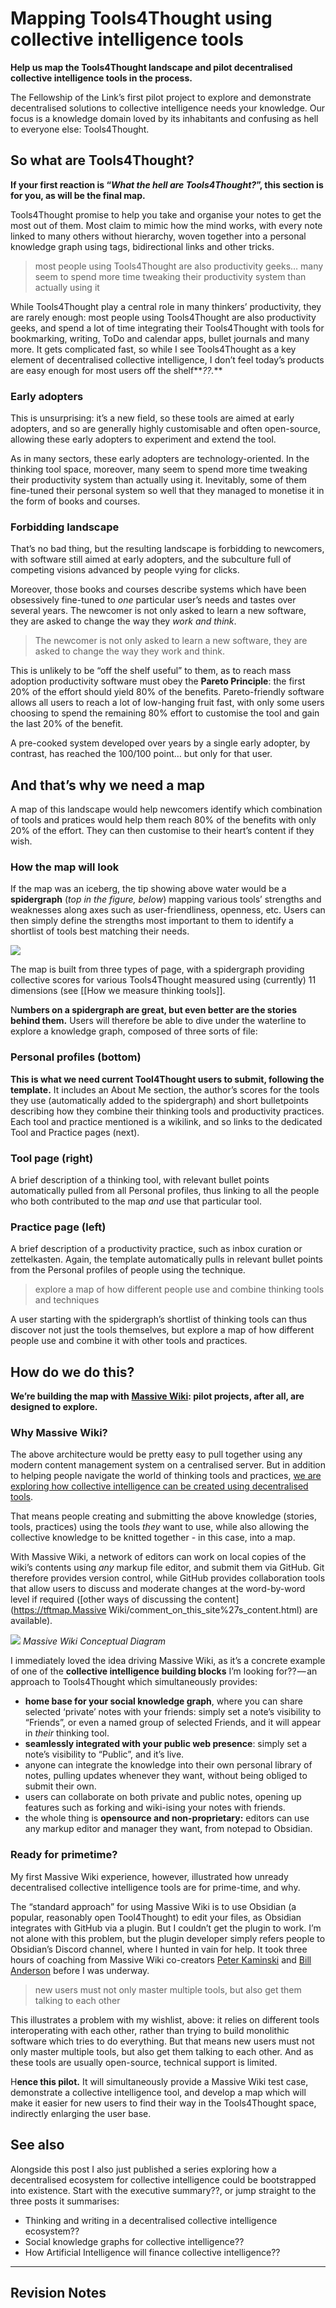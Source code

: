 # Mapping Tools4Thought using collective intelligence tools


**Help us map the Tools4Thought landscape and pilot decentralised collective intelligence tools in the process.**

The Fellowship of the Link’s first pilot project to explore and demonstrate decentralised solutions to collective intelligence needs your knowledge. Our focus is a knowledge domain loved by its inhabitants and confusing as hell to everyone else: Tools4Thought.

## So what are Tools4Thought?

**If your first reaction is “_What the hell are Tools4Thought?_”, this section is for you, as will be the final map.**

Tools4Thought promise to help you take and organise your notes to get the most out of them. Most claim to mimic how the mind works, with every note linked to many others without hierarchy, woven together into a personal knowledge graph using tags, bidirectional links and other tricks.

> most people using Tools4Thought are also productivity geeks… many seem to spend more time tweaking their productivity system than actually using it

While Tools4Thought play a central role in many thinkers’ productivity, they are rarely enough: most people using Tools4Thought are also productivity geeks, and spend a lot of time integrating their Tools4Thought with tools for bookmarking, writing, ToDo and calendar apps, bullet journals and many more. It gets complicated fast, so while I see Tools4Thought as a key element of decentralised collective intelligence, I don’t feel today’s products are easy enough for most users off the shelf**_??._**

### Early adopters

This is unsurprising: it’s a new field, so these tools are aimed at early adopters, and so are generally highly customisable and often open-source, allowing these early adopters to experiment and extend the tool.

As in many sectors, these early adopters are technology-oriented. In the thinking tool space, moreover, many seem to spend more time tweaking their productivity system than actually using it. Inevitably, some of them fine-tuned their personal system so well that they managed to monetise it in the form of books and courses.

### Forbidding landscape

That’s no bad thing, but the resulting landscape is forbidding to newcomers, with software still aimed at early adopters, and the subculture full of competing visions advanced by people vying for clicks.

Moreover, those books and courses describe systems which have been obsessively fine-tuned to _one_ particular user’s needs and tastes over several years. The newcomer is not only asked to learn a new software, they are asked to change the way they _work and think_.

> The newcomer is not only asked to learn a new software, they are asked to change the way they work and think.

This is unlikely to be “off the shelf useful” to them, as to reach mass adoption productivity software must obey the **Pareto Principle**: the first 20% of the effort should yield 80% of the benefits. Pareto-friendly software allows all users to reach a lot of low-hanging fruit fast, with only some users choosing to spend the remaining 80% effort to customise the tool and gain the last 20% of the benefit.

A pre-cooked system developed over years by a single early adopter, by contrast, has reached the 100/100 point… but only for that user.

## And that’s why we need a map

A map of this landscape would help newcomers identify which combination of tools and pratices would help them reach 80% of the benefits with only 20% of the effort. They can then customise to their heart’s content if they wish.

### How the map will look 

If the map was an iceberg, the tip showing above water would be a **spidergraph** (_top in the figure, below_) mapping various tools’ strengths and weaknesses along axes such as user-friendliness, openness, etc. Users can then simply define the strengths most important to them to identify a shortlist of tools best matching their needs. 


![](https://cdn-images-1.medium.com/max/1440/1*6mfBDakcS4clSdtZXshdCg.png)

The map is built from three types of page, with a spidergraph providing collective scores for various Tools4Thought measured using (currently) 11 dimensions (see [[How we measure thinking tools]].

N**umbers on a spidergraph are great, but even better are the stories behind them.** Users will therefore be able to dive under the waterline to explore a knowledge graph, composed of three sorts of file:

### **Personal profiles (bottom)**

**This is what we need current Tool4Thought users to submit, following the template.** It includes an About Me section, the author’s scores for the tools they use (automatically added to the spidergraph) and short bulletpoints describing how they combine their thinking tools and productivity practices. Each tool and practice mentioned is a wikilink, and so links to the dedicated Tool and Practice pages (next).

### **Tool page (right)**

A brief description of a thinking tool, with relevant bullet points automatically pulled from all Personal profiles, thus linking to all the people who both contributed to the map _and_ use that particular tool.

### Practice **page** (left)

A brief description of a productivity practice, such as inbox curation or zettelkasten. Again, the template automatically pulls in relevant bullet points from the Personal profiles of people using the technique.

> explore a map of how different people use and combine thinking tools and techniques

A user starting with the spidergraph’s shortlist of thinking tools can thus discover not just the tools themselves, but explore a map of how different people use and combine it with other tools and practices.

## How do we do this?

**We’re building the map with** [**Massive Wiki**](https://massive.wiki/)**: pilot projects, after all, are designed to explore.**

### Why Massive Wiki?

The above architecture would be pretty easy to pull together using any modern content management system on a centralised server. But in addition to helping people navigate the world of thinking tools and practices, [we are exploring how collective intelligence can be created using decentralised tools](https://medium.com/@mathewlowry/building-collective-intelligence-from-social-knowledge-graphs-e3a465852e8b).

That means people creating and submitting the above knowledge (stories, tools, practices) using the tools _they_ want to use, while also allowing the collective knowledge to be knitted together - in this case, into a map.

With Massive Wiki, a network of editors can work on local copies of the wiki’s contents using _any_ markup file editor, and submit them via GitHub. Git therefore provides version control, while GitHub provides collaboration tools that allow users to discuss and moderate changes at the word-by-word level if required ([other ways of discussing the content](https://tftmap.Massive Wiki/comment_on_this_site%27s_content.html) are available). 

[![](https://cdn-images-1.medium.com/max/1440/1*elbIspFmChR70YbOgpucwQ.png)](https://massive.wiki/massive_wiki_conceptual_diagram)
*Massive Wiki Conceptual Diagram*

I immediately loved the idea driving Massive Wiki, as it’s a concrete example of one of the **collective intelligence building blocks** I’m looking for?? — an approach to Tools4Thought which simultaneously provides:

-   **home base for your social knowledge graph**, where you can share selected ‘private’ notes with your friends: simply set a note’s visibility to “Friends”, or even a named group of selected Friends, and it will appear in _their_ thinking tool.
-   **seamlessly integrated with your public web presence**: simply set a note’s visibility to “Public”, and it’s live.
-   anyone can integrate the knowledge into their own personal library of notes, pulling updates whenever they want, without being obliged to submit their own.
-   users can collaborate on both private and public notes, opening up features such as forking and wiki-ising your notes with friends.
-   the whole thing is **opensource and non-proprietary:** editors can use any markup editor and manager they want, from notepad to Obsidian.

### Ready for primetime?

My first Massive Wiki experience, however, illustrated how unready decentralised collective intelligence tools are for prime-time, and why.

The “standard approach” for using Massive Wiki is to use Obsidian (a popular, reasonably open Tool4Thought) to edit your files, as Obsidian integrates with GitHub via a plugin. But I couldn’t get the plugin to work. I’m not alone with this problem, but the plugin developer simply refers people to Obsidian’s Discord channel, where I hunted in vain for help. It took three hours of coaching from Massive Wiki co-creators [Peter Kaminski](https://dainty-sable-264aa3.netlify.app/blog/Peter%20Kaminski) and [Bill Anderson](https://dainty-sable-264aa3.netlify.app/blog/Bill%20Anderson) before I was underway.

> new users must not only master multiple tools, but also get them talking to each other

This illustrates a problem with my wishlist, above: it relies on different tools interoperating with each other, rather than trying to build monolithic software which tries to do everything. But that means new users must not only master multiple tools, but also get them talking to each other. And as these tools are usually open-source, technical support is limited.

H**ence this pilot.** It will simultaneously provide a Massive Wiki test case, demonstrate a collective intelligence tool, and develop a map which will make it easier for new users to find their way in the Tools4Thought space, indirectly enlarging the user base.

## See also

Alongside this post I also just published a series exploring how a decentralised ecosystem for collective intelligence could be bootstrapped into existence. Start with the executive summary??, or jump straight to the three posts it summarises:

-   Thinking and writing in a decentralised collective intelligence ecosystem??
-   Social knowledge graphs for collective intelligence??
-   How Artificial Intelligence will finance collective intelligence??

---

## Revision Notes


